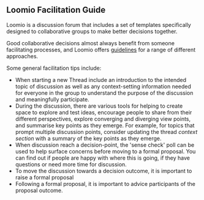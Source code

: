 ## Loomio Facilitation Guide

Loomio is a discussion forum that includes a set of templates specifically designed to collaborative groups to make better  decisions together. 

Good collaborative decisions almost always benefit from someone facilitating processes, and Loomio offers [guidelines](https://help.loomio.com/en/user_manual/getting_started/decisions/index.html) for a range of different approaches. 

Some general facilitation tips include: 

  * When starting a new Thread include an introduction to the intended topic of discussion as well as any context-setting information needed for everyone in the group to understand the purpose of the discussion and meaningfully participate.  
  * During the discussion, there are various tools for helping to create space to explore and test ideas, encourage people to share from their different perspectives, explore converging and diverging view points, and summarise key points as they emerge. For example, for topics that prompt multiple discussion points, consider updating the thread *context section* with a summary of the key points as they emerge.  
  * When discussion reach a decision-point, the 'sense check' poll can be used to help surface concerns before moving to a formal proposal. You can find out if people are happy with where this is going, if they have questions or need more time for discussion.
  * To move the discussion towards a decision outcome, it is important to raise a formal proposal 
  * Following a formal proposal, it is important to advice participants of the proposal outcome.


